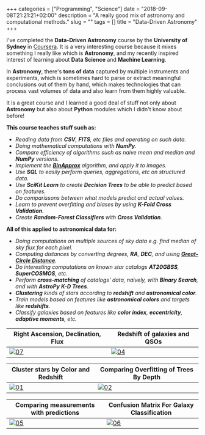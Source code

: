 +++
categories = ["Programming", "Science"]
date = "2018-09-08T21:21:21+02:00"
description = "A really good mix of astronomy and computational methods."
slug = ""
tags = []
title = "Data-Driven Astronomy"
+++

I've completed the **Data-Driven Astronomy** course by the **University of Sydney** in [Coursera](https://www.coursera.org/learn/data-driven-astronomy). It is a very interesting course because it mixes something I really like which is **Astronomy**, and my recently inspired interest of learning about **Data Science** and **Machine Learning**.

In **Astronomy**, there's **tons of data** captured by multiple instruments and experiments, which is sometimes hard to parse or extract meaningful conclusions out of them by hand, which makes technologies that can process vast volumes of data and also learn from them highly valuable.

It is a great course and I learned a good deal of stuff not only about **Astronomy** but also about **Python** modules which I didn't know about before!

**This course teaches stuff such as:**

* _Reading data from **CSV**, **FITS**, etc files and operating on such data._
* _Doing mathematical computations with **NumPy**._
* _Compare efficiency of algorithms such as naive mean and median and **NumPy** versions._
* _Implement the [**BinApprox**](http://www.stat.cmu.edu/~ryantibs/median/) algorithm, and apply it to images._
* _Use **SQL** to easily perform queries, aggregations, etc on structured data._
* _Use **SciKit Learn** to create **Decision Trees** to be able to predict based on features._
* _Do comparissons between what models predict and actual values._
* _Learn to prevent overfitting and biases by using **K-Fold Cross Validation**._ 
* _Create **Random-Forest Classifiers** with **Cross Validation**._

**All of this applied to astronomical data for:**

* _Doing computations on multiple sources of sky data e.g. find median of sky flux for each pixel._
* _Computing distances by converting degrees, **RA**, **DEC**, and using [**Great-Circle Distance**](https://en.wikipedia.org/wiki/Great-circle%5Fdistance#Computational%5Fformulas)._
* _Do interesting computations on known star catalogs **AT20GBSS**, **SuperCOSMOS**, etc._
* _Perform **cross-matching** of catalogs' data, naively, with **Binary Search**, and with **AstroPy** **K-D Trees**._
* _**Clustering** kinds of stars according to **redshift** and **astronomical color**._
* _Train models based on features like **astronomical colors** and targets like **redshifts**._
* _Classify galaxies based on features like **color index**, **eccentricity**, **adaptive moments**, etc._

|Right Ascension, Declination, Flux|Redshift of galaxies and QSOs|
|---|---|
|[![07]][07]|[![04]][04]|

|Cluster stars by Color and Redshift|Comparing Overfitting of Trees By Depth|
|---|---|
|[![01]][01]|[![02]][02]|

|Comparing measurements with predictions|Confusion Matrix For Galaxy Classification|
|---|---|
|[![05]][05]|[![06]][06]|


[01]: https://i.imgur.com/DtS4Low.png "Data-Driven Astronomy"
[02]: https://i.imgur.com/5UvhPA3.png "Data-Driven Astronomy"
[03]: https://i.imgur.com/jW9K6ms.png "Data-Driven Astronomy"
[04]: https://i.imgur.com/PhiRxLE.png "Data-Driven Astronomy"
[05]: https://i.imgur.com/kexv41A.png "Data-Driven Astronomy"
[06]: https://i.imgur.com/u8IpTse.png "Data-Driven Astronomy"
[07]: https://i.imgur.com/jvAKtO0.png "Data-Driven Astronomy"